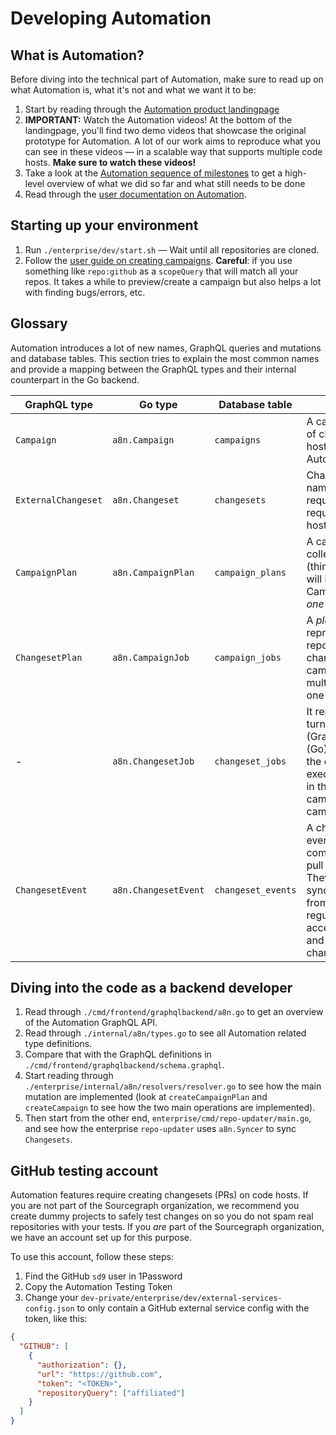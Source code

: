 # Developing Automation

## What is Automation?

Before diving into the technical part of Automation, make sure to read up on what Automation is, what it's not and what we want it to be:

1. Start by reading through the [Automation product landingpage](https://about.sourcegraph.com/product/automation/)
1. **IMPORTANT:** Watch the Automation videos! At the bottom of the landingpage, you'll find two demo videos that showcase the original prototype for Automation. A lot of our work aims to reproduce what you can see in these videos — in a scalable way that supports multiple code hosts. **Make sure to watch these videos!**
1. Take a look at the [Automation sequence of milestones](https://docs.google.com/document/d/1TDsjrCy55UTZA_NyofVssnBotTyPP6Hvbrsp__aUCfM/edit#heading=h.go9qqwdnhiyu) to get a high-level overview of what we did so far and what still needs to be done
1. Read through the [user documentation on Automation](../user/automation.md).

## Starting up your environment

1. Run `./enterprise/dev/start.sh` — Wait until all repositories are cloned.
2. Follow the [user guide on creating campaigns](../user/automation.md). **Careful**: if you use something like `repo:github` as a `scopeQuery` that will match all your repos. It takes a while to preview/create a campaign but also helps a lot with finding bugs/errors, etc.

## Glossary

Automation introduces a lot of new names, GraphQL queries and mutations and database tables. This section tries to explain the most common names and provide a mapping between the GraphQL types and their internal counterpart in the Go backend.

| GraphQL type        | Go type              | Database table     | Description |
| ------------------- | -------------------- | -------------------| ----------- |
| `Campaign`          | `a8n.Campaign`       | `campaigns`        | A campaign is a collection of changesets on code hosts. The central entity in Automation. |
| `ExternalChangeset` | `a8n.Changeset`      | `changesets`       | Changeset is the unified name for pull requests/merge requests/etc. on code hosts.        |
| `CampaignPlan`      | `a8n.CampaignPlan`   | `campaign_plans`   | A campaign plan is a collection of changes (think: patches/diffs) that will be applied by running a Campaign. A campaign *has one* campaign plan. A  |
| `ChangesetPlan`     | `a8n.CampaignJob`    | `campaign_jobs`    | A *plan* for a changeset. It represents a patch per repository that *can* be a changeset. It belongs to a campaign plan, which has multiple changeset plans, one per repository. |
| -                   | `a8n.ChangesetJob`   | `changeset_jobs`   | It represents the process of turning a `ChangesetPlan` (GraphQL)/`a8n.CampaignJob` (Go) into a `Changeset` on the code host. It is executed asynchronously in the background when a campaign is created with a campaign plan. |
| `ChangesetEvent`    | `a8n.ChangesetEvent` | `changeset_events` | A changeset event is an event on a code host, e.g. a comment or a review on a pull request on GitHub. They are created by syncing the changesets from the code host on a regular basis and by accepting webhook events and turning them into changeset events. |

## Diving into the code as a backend developer

1. Read through `./cmd/frontend/graphqlbackend/a8n.go` to get an overview of the Automation GraphQL API.
1. Read through `./internal/a8n/types.go` to see all Automation related type definitions.
1. Compare that with the GraphQL definitions in `./cmd/frontend/graphqlbackend/schema.graphql`.
1. Start reading through `./enterprise/internal/a8n/resolvers/resolver.go` to see how the main mutation are implemented (look at `createCampaignPlan` and `createCampaign` to see how the two main operations are implemented).
1. Then start from the other end, `enterprise/cmd/repo-updater/main.go`, and see how the enterprise `repo-updater` uses `a8n.Syncer` to sync `Changesets`.

## GitHub testing account

Automation features require creating changesets (PRs) on code hosts. If you are not part of the Sourcegraph organization, we recommend you create dummy projects to safely test changes on so you do not spam real repositories with your tests. If you _are_ part of the Sourcegraph organization, we have an account set up for this purpose.

To use this account, follow these steps:

1. Find the GitHub `sd9` user in 1Password
2. Copy the Automation Testing Token
3. Change your `dev-private/enterprise/dev/external-services-config.json` to only contain a GitHub external service config with the token, like this:

```json
{
  "GITHUB": [
    {
      "authorization": {},
      "url": "https://github.com",
      "token": "<TOKEN>",
      "repositoryQuery": ["affiliated"]
    }
  ]
}
```
